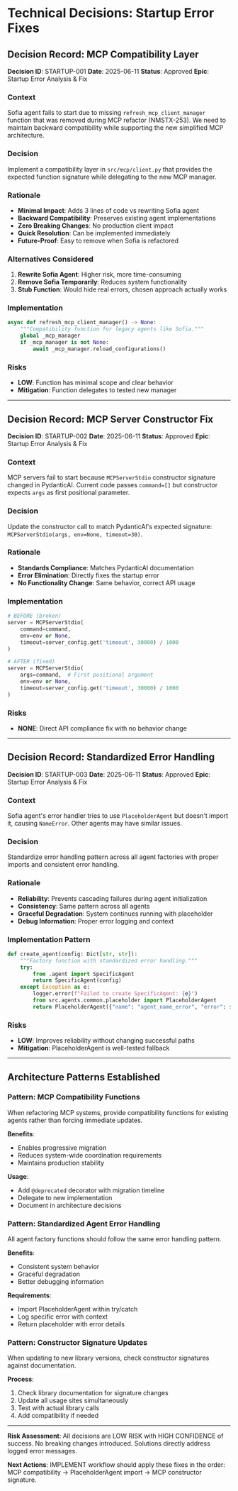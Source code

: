 # Technical Decisions: Startup Error Fixes

## Decision Record: MCP Compatibility Layer

**Decision ID**: STARTUP-001
**Date**: 2025-06-11
**Status**: Approved
**Epic**: Startup Error Analysis & Fix

### Context
Sofia agent fails to start due to missing `refresh_mcp_client_manager` function that was removed during MCP refactor (NMSTX-253). We need to maintain backward compatibility while supporting the new simplified MCP architecture.

### Decision
Implement a compatibility layer in `src/mcp/client.py` that provides the expected function signature while delegating to the new MCP manager.

### Rationale
- **Minimal Impact**: Adds 3 lines of code vs rewriting Sofia agent
- **Backward Compatibility**: Preserves existing agent implementations
- **Zero Breaking Changes**: No production client impact
- **Quick Resolution**: Can be implemented immediately
- **Future-Proof**: Easy to remove when Sofia is refactored

### Alternatives Considered
1. **Rewrite Sofia Agent**: Higher risk, more time-consuming
2. **Remove Sofia Temporarily**: Reduces system functionality
3. **Stub Function**: Would hide real errors, chosen approach actually works

### Implementation
```python
async def refresh_mcp_client_manager() -> None:
    """Compatibility function for legacy agents like Sofia."""
    global _mcp_manager
    if _mcp_manager is not None:
        await _mcp_manager.reload_configurations()
```

### Risks
- **LOW**: Function has minimal scope and clear behavior
- **Mitigation**: Function delegates to tested new manager

---

## Decision Record: MCP Server Constructor Fix

**Decision ID**: STARTUP-002
**Date**: 2025-06-11
**Status**: Approved
**Epic**: Startup Error Analysis & Fix

### Context
MCP servers fail to start because `MCPServerStdio` constructor signature changed in PydanticAI. Current code passes `command=[]` but constructor expects `args` as first positional parameter.

### Decision
Update the constructor call to match PydanticAI's expected signature: `MCPServerStdio(args, env=None, timeout=30)`.

### Rationale
- **Standards Compliance**: Matches PydanticAI documentation
- **Error Elimination**: Directly fixes the startup error
- **No Functionality Change**: Same behavior, correct API usage

### Implementation
```python
# BEFORE (broken)
server = MCPServerStdio(
    command=command,
    env=env or None,
    timeout=server_config.get('timeout', 30000) / 1000
)

# AFTER (fixed)
server = MCPServerStdio(
    args=command,  # First positional argument
    env=env or None,
    timeout=server_config.get('timeout', 30000) / 1000
)
```

### Risks
- **NONE**: Direct API compliance fix with no behavior change

---

## Decision Record: Standardized Error Handling

**Decision ID**: STARTUP-003
**Date**: 2025-06-11
**Status**: Approved
**Epic**: Startup Error Analysis & Fix

### Context
Sofia agent's error handler tries to use `PlaceholderAgent` but doesn't import it, causing `NameError`. Other agents may have similar issues.

### Decision
Standardize error handling pattern across all agent factories with proper imports and consistent error handling.

### Rationale
- **Reliability**: Prevents cascading failures during agent initialization
- **Consistency**: Same pattern across all agents
- **Graceful Degradation**: System continues running with placeholder
- **Debug Information**: Proper error logging and context

### Implementation Pattern
```python
def create_agent(config: Dict[str, str]):
    """Factory function with standardized error handling."""
    try:
        from .agent import SpecificAgent
        return SpecificAgent(config)
    except Exception as e:
        logger.error(f"Failed to create SpecificAgent: {e}")
        from src.agents.common.placeholder import PlaceholderAgent
        return PlaceholderAgent({"name": "agent_name_error", "error": str(e)})
```

### Risks
- **LOW**: Improves reliability without changing successful paths
- **Mitigation**: PlaceholderAgent is well-tested fallback

---

## Architecture Patterns Established

### Pattern: MCP Compatibility Functions
When refactoring MCP systems, provide compatibility functions for existing agents rather than forcing immediate updates.

**Benefits**:
- Enables progressive migration
- Reduces system-wide coordination requirements
- Maintains production stability

**Usage**: 
- Add `@deprecated` decorator with migration timeline
- Delegate to new implementation
- Document in architecture decisions

### Pattern: Standardized Agent Error Handling
All agent factory functions should follow the same error handling pattern.

**Benefits**:
- Consistent system behavior
- Graceful degradation
- Better debugging information

**Requirements**:
- Import PlaceholderAgent within try/catch
- Log specific error with context
- Return placeholder with error details

### Pattern: Constructor Signature Updates
When updating to new library versions, check constructor signatures against documentation.

**Process**:
1. Check library documentation for signature changes
2. Update all usage sites simultaneously
3. Test with actual library calls
4. Add compatibility if needed

---

**Risk Assessment**: All decisions are LOW RISK with HIGH CONFIDENCE of success. No breaking changes introduced. Solutions directly address logged error messages.

**Next Actions**: IMPLEMENT workflow should apply these fixes in the order: MCP compatibility → PlaceholderAgent import → MCP constructor signature.